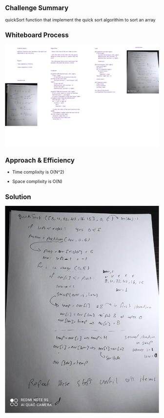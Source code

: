 ## Challenge Summary

quickSort function that implement the quick sort algorithim to sort an array

## Whiteboard Process

![](/images/quick_sort.png)



## Approach & Efficiency

- Time complixity is O(N^2)

- Space complixity is O(N)

## Solution 

![](/images/quick_sort_veri.jpg)
